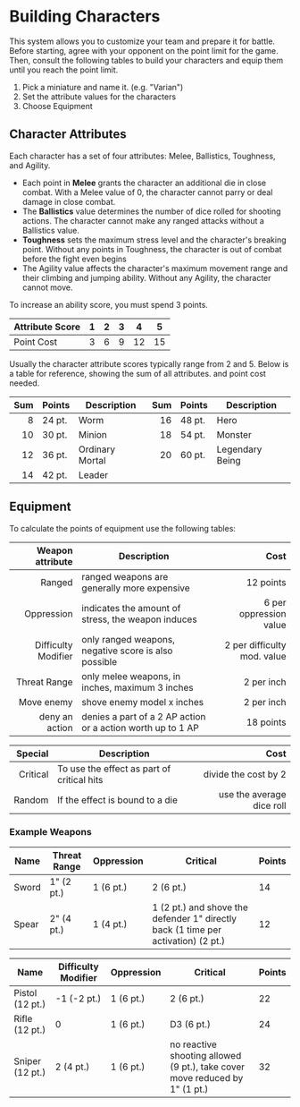 # Building Characters

This system allows you to customize your team and prepare it for battle.
Before starting, agree with your opponent on the point limit for the game.
Then, consult the following tables to build your characters and equip them until you reach the point limit.

1. Pick a miniature and name it. (e.g. "Varian")
2. Set the attribute values for the characters
3. Choose Equipment 

## Character Attributes

Each character has a set of four attributes: Melee, Ballistics, Toughness, and Agility.
* Each point in **Melee** grants the character an additional die in close combat. With a Melee value of 0, the character cannot parry or deal damage in close combat.
* The **Ballistics** value determines the number of dice rolled for shooting actions. The character cannot make any ranged attacks without a Ballistics value.
* **Toughness** sets the maximum stress level and the character's breaking point. Without any points in Toughness, the character is out of combat before the fight even begins
* The Agility value affects the character's maximum movement range and their climbing and jumping ability. Without any Agility, the character cannot move.

To increase an ability score, you must spend 3 points.

| Attribute Score | 1 | 2 | 3 | 4  | 5  |
|-----------------|---|---|---|----|----|
| Point Cost      | 3 | 6 | 9 | 12 | 15 | 

Usually the character attribute scores typically range from 2 and 5. Below is a table for reference, showing the sum of all attributes. and point cost needed.

| Sum    | Points | Description        | Sum    | Points | Description        |
|-------:|--------|--------------------|-------:|--------|-----------------------|
| 8      | 24 pt. | Worm               | 16     | 48 pt. | Hero               |
| 10     | 30 pt. | Minion             | 18     | 54 pt. | Monster            |
| 12     | 36 pt. | Ordinary Mortal    | 20     | 60 pt. | Legendary Being    |
| 14     | 42 pt. | Leader             |        |        |                    |

## Equipment

To calculate the points of equipment use the following tables:

| Weapon attribute    | Description                                                       | Cost                         | 
|--------------------:|-------------------------------------------------------------------|-----------------------------:|
| Ranged              | ranged weapons are generally more expensive                       | 12 points                    |
| Oppression          | indicates the amount of stress, the weapon induces                | 6 per oppression value       |
| Difficulty Modifier | only ranged weapons, negative score is also possible              | 2 per difficulty mod. value  |
| Threat Range        | only melee weapons, in inches, maximum 3 inches                   | 2 per inch                   |
| Move enemy          | shove enemy model x inches                                        | 2 per inch                   |
| deny an action      | denies a part of a 2 AP action or a action worth up to 1 AP       | 18 points                    |


| Special     | Description                                                        | Cost                         | 
|------------:|--------------------------------------------------------------------|-----------------------------:|
| Critical    | To use the effect as part of critical hits                         | divide the cost by 2         |
| Random      | If the effect is bound to a die                                    | use the average dice roll    |

### Example Weapons

| Name    | Threat Range | Oppression    | Critical                                                                           | Points |
|---------|--------------|---------------|------------------------------------------------------------------------------------|--------| 
| Sword   | 1" (2 pt.)   | 1 (6 pt.)     | 2 (6 pt.)                                                                          | 14     |
| Spear   | 2" (4 pt.)   | 1 (4 pt.)     | 1 (2 pt.) and shove the defender 1" directly back (1 time per activation)  (2 pt.) | 12     |

| Name            | Difficulty Modifier | Oppression    | Critical                                                                    | Points |
|-----------------|---------------------|---------------|-----------------------------------------------------------------------------|--------| 
| Pistol (12 pt.) | -1 (-2 pt.)         | 1 (6 pt.)     | 2 (6 pt.)                                                                   | 22     |
| Rifle (12 pt.)  | 0                   | 1 (6 pt.)     | D3 (6 pt.)                                                                  | 24     |
| Sniper (12 pt.) | 2 (4 pt.)           | 1 (6 pt.)     | no reactive shooting allowed (9 pt.), take cover move reduced by 1" (1 pt.) | 32     |
